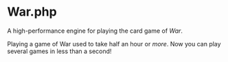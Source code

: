 # War.php

A high-performance engine for playing the card game of _War_.

Playing a game of War used to take half an hour or _more_.  Now you can play several games in less than a second!
